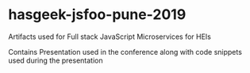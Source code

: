 # hasgeek-jsfoo-pune-2019
Artifacts used for Full stack JavaScript Microservices for HEIs


Contains Presentation used in the conference along with code snippets used during the presentation
